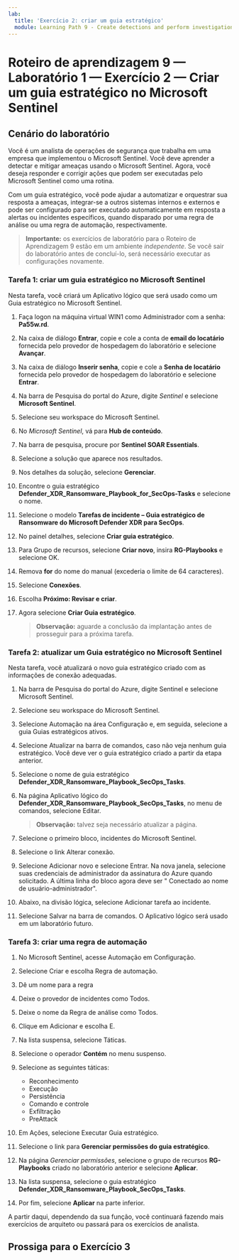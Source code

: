 ```yaml
---
lab:
  title: 'Exercício 2: criar um guia estratégico'
  module: Learning Path 9 - Create detections and perform investigations using Microsoft Sentinel
---
```


# Roteiro de aprendizagem 9 — Laboratório 1 — Exercício 2 — Criar um guia estratégico no Microsoft Sentinel

## Cenário do laboratório

Você é um analista de operações de segurança que trabalha em uma empresa que implementou o Microsoft Sentinel. Você deve aprender a detectar e mitigar ameaças usando o Microsoft Sentinel. Agora, você deseja responder e corrigir ações que podem ser executadas pelo Microsoft Sentinel como uma rotina.

Com um guia estratégico, você pode ajudar a automatizar e orquestrar sua resposta a ameaças, integrar-se a outros sistemas internos e externos e pode ser configurado para ser executado automaticamente em resposta a alertas ou incidentes específicos, quando disparado por uma regra de análise ou uma regra de automação, respectivamente.

>**Importante:** os exercícios de laboratório para o Roteiro de Aprendizagem 9 estão em um ambiente *independente*. Se você sair do laboratório antes de concluí-lo, será necessário executar as configurações novamente.

### Tarefa 1: criar um guia estratégico no Microsoft Sentinel

Nesta tarefa, você criará um Aplicativo lógico que será usado como um Guia estratégico no Microsoft Sentinel.

1. Faça logon na máquina virtual WIN1 como Administrador com a senha: **Pa55w.rd**.  

1. Na caixa de diálogo **Entrar**, copie e cole a conta de **email do locatário** fornecida pelo provedor de hospedagem do laboratório e selecione **Avançar**.

1. Na caixa de diálogo **Inserir senha**, copie e cole a **Senha de locatário** fornecida pelo provedor de hospedagem do laboratório e selecione **Entrar**.

1. Na barra de Pesquisa do portal do Azure, digite *Sentinel* e selecione **Microsoft Sentinel**.

1. Selecione seu workspace do Microsoft Sentinel.

1. No *Microsoft Sentinel*, vá para **Hub de conteúdo**.

1. Na barra de pesquisa, procure por **Sentinel SOAR Essentials**.

1. Selecione a solução que aparece nos resultados.

1. Nos detalhes da solução, selecione **Gerenciar**.

1. Encontre o guia estratégico **Defender_XDR_Ransomware_Playbook_for_SecOps-Tasks** e selecione o nome.

1. Selecione o modelo **Tarefas de incidente – Guia estratégico de Ransomware do Microsoft Defender XDR para SecOps**.

1. No painel detalhes, selecione **Criar guia estratégico**.

1. Para Grupo de recursos, selecione **Criar novo**, insira **RG-Playbooks** e selecione OK.

1. Remova **for** do nome do manual (excederia o limite de 64 caracteres).

1. Selecione **Conexões**.

1. Escolha **Próximo: Revisar e criar**.

1. Agora selecione **Criar Guia estratégico**.

    >**Observação:** aguarde a conclusão da implantação antes de prosseguir para a próxima tarefa.

### Tarefa 2: atualizar um Guia estratégico no Microsoft Sentinel

Nesta tarefa, você atualizará o novo guia estratégico criado com as informações de conexão adequadas.

1. Na barra de Pesquisa do portal do Azure, digite Sentinel e selecione Microsoft Sentinel.

1. Selecione seu workspace do Microsoft Sentinel.

1. Selecione Automação na área Configuração e, em seguida, selecione a guia Guias estratégicos ativos.

1. Selecione Atualizar na barra de comandos, caso não veja nenhum guia estratégico. Você deve ver o guia estratégico criado a partir da etapa anterior.

1. Selecione o nome de guia estratégico **Defender_XDR_Ransomware_Playbook_SecOps_Tasks**.

1. Na página Aplicativo lógico do **Defender_XDR_Ransomware_Playbook_SecOps_Tasks**, no menu de comandos, selecione Editar.

    >**Observação:** talvez seja necessário atualizar a página.

1. Selecione o primeiro bloco, incidentes do Microsoft Sentinel.

1. Selecione o link Alterar conexão.

1. Selecione Adicionar novo e selecione Entrar. Na nova janela, selecione suas credenciais de administrador da assinatura do Azure quando solicitado. A última linha do bloco agora deve ser " Conectado ao nome de usuário-administrador".

1. Abaixo, na divisão lógica, selecione Adicionar tarefa ao incidente.

1. Selecione Salvar na barra de comandos. O Aplicativo lógico será usado em um laboratório futuro.

### Tarefa 3: criar uma regra de automação

1. No Microsoft Sentinel, acesse Automação em Configuração.

1. Selecione Criar e escolha Regra de automação.

1. Dê um nome para a regra

1. Deixe o provedor de incidentes como Todos.

1. Deixe o nome da Regra de análise como Todos.

1. Clique em Adicionar e escolha E.

1. Na lista suspensa, selecione Táticas.

1. Selecione o operador **Contém** no menu suspenso.

1. Selecione as seguintes táticas:
    - Reconhecimento
    - Execução
    - Persistência
    - Comando e controle
    - Exfiltração
    - PreAttack

1. Em Ações, selecione Executar Guia estratégico.

1. Selecione o link para **Gerenciar permissões do guia estratégico**.

1. Na página *Gerenciar permissões*, selecione o grupo de recursos **RG-Playbooks** criado no laboratório anterior e selecione **Aplicar**.

1. Na lista suspensa, selecione o guia estratégico **Defender_XDR_Ransomware_Playbook_SecOps_Tasks**.

1. Por fim, selecione **Aplicar** na parte inferior.

A partir daqui, dependendo da sua função, você continuará fazendo mais exercícios de arquiteto ou passará para os exercícios de analista.

## Prossiga para o Exercício 3
